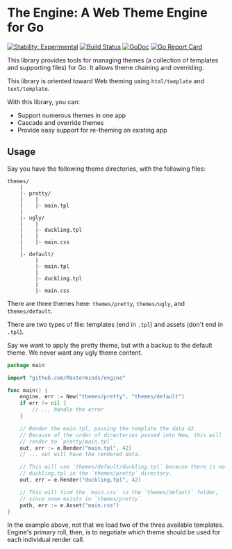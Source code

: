 # The Engine: A Web Theme Engine for Go
[![Stability:
Experimental](https://masterminds.github.io/stability/experimental.svg)](https://masterminds.github.io/stability/experimental.html)
[![Build Status](https://travis-ci.org/Masterminds/engine.svg)](https://travis-ci.org/Masterminds/engine) [![GoDoc](https://godoc.org/github.com/Masterminds/engine?status.png)](https://godoc.org/github.com/Masterminds/engine) [![Go Report Card](http://goreportcard.com/badge/Masterminds/engine)](http://goreportcard.com/report/Masterminds/engine)

This library provides tools for managing themes (a collection of
templates and supporting files) for Go. It allows theme chaining
and overriding.

This library is oriented toward Web theming using `html/template`
and `text/template`.

With this library, you can:

- Support numerous themes in one app
- Cascade and override themes
- Provide easy support for re-theming an existing app


## Usage

Say you have the following theme directories, with the following files:

```
themes/
    |
    |- pretty/
    |    |
    |    |- main.tpl
    |
    |- ugly/
    |    |
    |    |- duckling.tpl
    |    |
    |    |- main.css
    |
    |- default/
         |
         |- main.tpl
         |
         |- duckling.tpl
         |
         |- main.css
```

There are three themes here: `themes/pretty`, `themes/ugly`, and
`themes/default`.

There are two types of file: templates (end in `.tpl`) and assets (don't
end in `.tpl`).

Say we want to apply the pretty theme, but with a backup to the default
theme. We never want any ugly theme content.

```go
package main

import "github.com/Masterminds/engine"

func main() {
    engine, err := New("themes/pretty", "themes/default")
    if err != nil {
        // ... handle the error
    }

    // Render the main.tpl, passing the template the data 42.
    // Because of the order of directories passed into New, this will
    // render to `pretty/main.tpl`.
    out, err := e.Render("main.tpl", 42)
    // ... out will have the rendered data.

    // This will use `themes/default/duckling.tpl` because there is no
    // duckling.tpl in the `themes/pretty` directory.
    out, err = e.Render("duckling.tpl", 42)

    // This will find the `main.css` in the `themes/default` folder,
    // since none exists in `themes/pretty`
    path, err := e.Asset("main.css")
}
```

In the example above, not that we load two of the three available
templates. Engine's primary roll, then, is to negotiate which theme
should be used for each individual render call.
